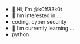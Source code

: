 - 👋 Hi, I’m @k0ff33k0t
- 👀 I’m interested in ...
- coding, cyber security
- 🌱 I’m currently learning ...
- python


<!---
k0ff33k0t/k0ff33k0t is a ✨ special ✨ repository because its `README.md` (this file) appears on your GitHub profile.
You can click the Preview link to take a look at your changes.
--->
